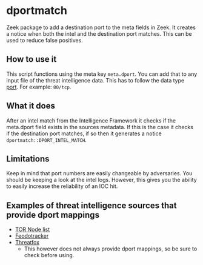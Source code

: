 # dportmatch
Zeek package to add a destination port to the meta fields in Zeek. It creates a notice when both the intel and the destination port matches. This can be used to reduce false positives.

## How to use it
This script functions using the meta key `meta.dport`. You can add that to any input file of the threat intelligence data. This has to follow the data type [port](https://docs.zeek.org/en/master/script-reference/types.html#port). For example: `80/tcp`. 

## What it does
After an intel match from the Intelligence Framework it checks if the meta.dport field exists in the sources metadata. If this is the case it checks if the destination port matches, if so then it generates a notice `dportmatch::DPORT_INTEL_MATCH`. 

## Limitations 
Keep in mind that port numbers are easily changeable by adversaries. You should be keeping a look at the intel logs. However, this  gives you the ability to easily increase the reliability of an IOC hit.

## Examples of threat intelligence sources that provide dport mappings
- [TOR Node list](https://www.dan.me.uk/tornodes)
- [Feodotracker](https://feodotracker.abuse.ch/browse/)
- [Threatfox](https://threatfox.abuse.ch/browse/) 
  - This however does not always provide dport mappings, so be sure to check before using.